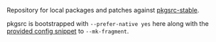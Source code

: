 Repository for local packages and patches against
[pkgsrc-stable](http://cdn.netbsd.org/pub/pkgsrc/stable/pkgsrc.tar.xz).  

pkgsrc is bootstrapped with `--prefer-native yes`
here along with the [provided config snippet](snip.conf)
to `--mk-fragment`.
